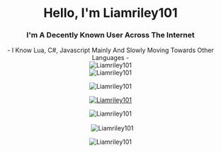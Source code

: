 <h1 align="center">Hello, I'm Liamriley101</h1>
<h3 align="center">I'm A Decently Known User Across The Internet</h3>

<div align="center">
  - I Know Lua, C#, Javascript Mainly And Slowly Moving Towards Other Languages -
</div>

<div align="center">
  <img
    src="https://soundcloud.com/mxgazine/lost?si=daf804882dbe40eba5784f600dcd1998&utm_source=clipboard&utm_medium=text&utm_campaign=social_sharing" alt="Liamriley101"
  />
</div>

<div align="center">
  <img
    src="https://github.com/Liamriley101/Liamriley101/blob/master/Transparent%20Coffin.png" alt="Liamriley101"
  />
</div>

<p align="center">
  <img
    src="https://komarev.com/ghpvc/?username=liamriley101&label=Profile%20views&color=0e75b6&style=flat" alt="Liamriley101"
  />
</p>

<p align="center">
  <a
    href="https://github.com/ryo-ma/github-profile-trophy"><img src="https://github-profile-trophy.vercel.app/?username=snoofz" alt="Liamriley101" />
  </a>
</p>

<p align="center">
  <img
    align="center" src="https://github-readme-stats.vercel.app/api/top-langs?username=liamriley101&show_icons=true&locale=en&layout=compact" alt="Liamriley101"
  />
</p>

<p align="center">
  &nbsp;
  <img
    align="center" src="https://github-readme-stats.vercel.app/api?username=liamriley101&show_icons=true&locale=en" alt="Liamriley101"
  />
</p>

<p align="center">
  <img
    align="center" src="https://github-readme-streak-stats.herokuapp.com/?user=liamriley101&" alt="Liamriley101"
  />
</p>
